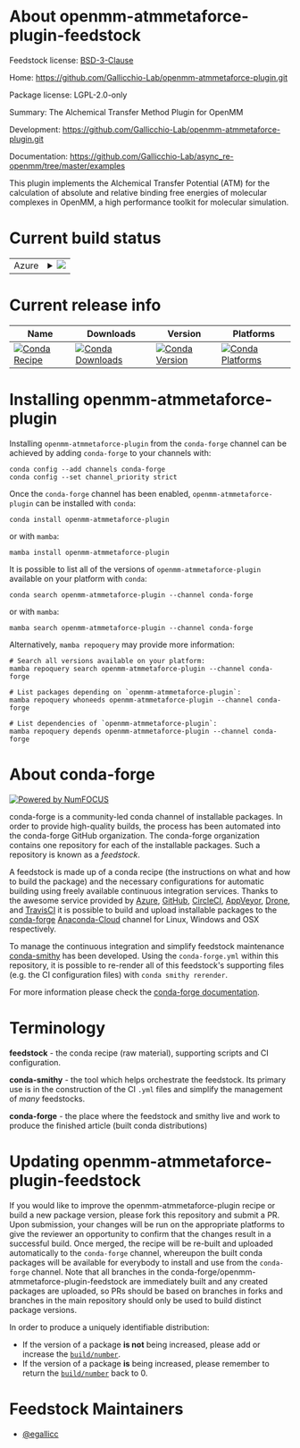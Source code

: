 About openmm-atmmetaforce-plugin-feedstock
==========================================

Feedstock license: [BSD-3-Clause](https://github.com/conda-forge/openmm-atmmetaforce-plugin-feedstock/blob/main/LICENSE.txt)

Home: https://github.com/Gallicchio-Lab/openmm-atmmetaforce-plugin.git

Package license: LGPL-2.0-only

Summary: The Alchemical Transfer Method Plugin for OpenMM

Development: https://github.com/Gallicchio-Lab/openmm-atmmetaforce-plugin.git

Documentation: https://github.com/Gallicchio-Lab/async_re-openmm/tree/master/examples

This plugin implements the Alchemical Transfer Potential (ATM) for the calculation
of absolute and relative binding free energies of molecular complexes
in OpenMM, a high performance toolkit for molecular simulation.


Current build status
====================


<table>
    
  <tr>
    <td>Azure</td>
    <td>
      <details>
        <summary>
          <a href="https://dev.azure.com/conda-forge/feedstock-builds/_build/latest?definitionId=16448&branchName=main">
            <img src="https://dev.azure.com/conda-forge/feedstock-builds/_apis/build/status/openmm-atmmetaforce-plugin-feedstock?branchName=main">
          </a>
        </summary>
        <table>
          <thead><tr><th>Variant</th><th>Status</th></tr></thead>
          <tbody><tr>
              <td>linux_64_c_compiler_version10cuda_compiler_version11.1cxx_compiler_version10python3.10.____cpython</td>
              <td>
                <a href="https://dev.azure.com/conda-forge/feedstock-builds/_build/latest?definitionId=16448&branchName=main">
                  <img src="https://dev.azure.com/conda-forge/feedstock-builds/_apis/build/status/openmm-atmmetaforce-plugin-feedstock?branchName=main&jobName=linux&configuration=linux%20linux_64_c_compiler_version10cuda_compiler_version11.1cxx_compiler_version10python3.10.____cpython" alt="variant">
                </a>
              </td>
            </tr><tr>
              <td>linux_64_c_compiler_version10cuda_compiler_version11.1cxx_compiler_version10python3.11.____cpython</td>
              <td>
                <a href="https://dev.azure.com/conda-forge/feedstock-builds/_build/latest?definitionId=16448&branchName=main">
                  <img src="https://dev.azure.com/conda-forge/feedstock-builds/_apis/build/status/openmm-atmmetaforce-plugin-feedstock?branchName=main&jobName=linux&configuration=linux%20linux_64_c_compiler_version10cuda_compiler_version11.1cxx_compiler_version10python3.11.____cpython" alt="variant">
                </a>
              </td>
            </tr><tr>
              <td>linux_64_c_compiler_version10cuda_compiler_version11.1cxx_compiler_version10python3.8.____cpython</td>
              <td>
                <a href="https://dev.azure.com/conda-forge/feedstock-builds/_build/latest?definitionId=16448&branchName=main">
                  <img src="https://dev.azure.com/conda-forge/feedstock-builds/_apis/build/status/openmm-atmmetaforce-plugin-feedstock?branchName=main&jobName=linux&configuration=linux%20linux_64_c_compiler_version10cuda_compiler_version11.1cxx_compiler_version10python3.8.____cpython" alt="variant">
                </a>
              </td>
            </tr><tr>
              <td>linux_64_c_compiler_version10cuda_compiler_version11.1cxx_compiler_version10python3.9.____cpython</td>
              <td>
                <a href="https://dev.azure.com/conda-forge/feedstock-builds/_build/latest?definitionId=16448&branchName=main">
                  <img src="https://dev.azure.com/conda-forge/feedstock-builds/_apis/build/status/openmm-atmmetaforce-plugin-feedstock?branchName=main&jobName=linux&configuration=linux%20linux_64_c_compiler_version10cuda_compiler_version11.1cxx_compiler_version10python3.9.____cpython" alt="variant">
                </a>
              </td>
            </tr><tr>
              <td>linux_64_c_compiler_version10cuda_compiler_version11.2cxx_compiler_version10python3.10.____cpython</td>
              <td>
                <a href="https://dev.azure.com/conda-forge/feedstock-builds/_build/latest?definitionId=16448&branchName=main">
                  <img src="https://dev.azure.com/conda-forge/feedstock-builds/_apis/build/status/openmm-atmmetaforce-plugin-feedstock?branchName=main&jobName=linux&configuration=linux%20linux_64_c_compiler_version10cuda_compiler_version11.2cxx_compiler_version10python3.10.____cpython" alt="variant">
                </a>
              </td>
            </tr><tr>
              <td>linux_64_c_compiler_version10cuda_compiler_version11.2cxx_compiler_version10python3.11.____cpython</td>
              <td>
                <a href="https://dev.azure.com/conda-forge/feedstock-builds/_build/latest?definitionId=16448&branchName=main">
                  <img src="https://dev.azure.com/conda-forge/feedstock-builds/_apis/build/status/openmm-atmmetaforce-plugin-feedstock?branchName=main&jobName=linux&configuration=linux%20linux_64_c_compiler_version10cuda_compiler_version11.2cxx_compiler_version10python3.11.____cpython" alt="variant">
                </a>
              </td>
            </tr><tr>
              <td>linux_64_c_compiler_version10cuda_compiler_version11.2cxx_compiler_version10python3.8.____cpython</td>
              <td>
                <a href="https://dev.azure.com/conda-forge/feedstock-builds/_build/latest?definitionId=16448&branchName=main">
                  <img src="https://dev.azure.com/conda-forge/feedstock-builds/_apis/build/status/openmm-atmmetaforce-plugin-feedstock?branchName=main&jobName=linux&configuration=linux%20linux_64_c_compiler_version10cuda_compiler_version11.2cxx_compiler_version10python3.8.____cpython" alt="variant">
                </a>
              </td>
            </tr><tr>
              <td>linux_64_c_compiler_version10cuda_compiler_version11.2cxx_compiler_version10python3.9.____cpython</td>
              <td>
                <a href="https://dev.azure.com/conda-forge/feedstock-builds/_build/latest?definitionId=16448&branchName=main">
                  <img src="https://dev.azure.com/conda-forge/feedstock-builds/_apis/build/status/openmm-atmmetaforce-plugin-feedstock?branchName=main&jobName=linux&configuration=linux%20linux_64_c_compiler_version10cuda_compiler_version11.2cxx_compiler_version10python3.9.____cpython" alt="variant">
                </a>
              </td>
            </tr><tr>
              <td>linux_64_c_compiler_version7cuda_compiler_version10.2cxx_compiler_version7python3.10.____cpython</td>
              <td>
                <a href="https://dev.azure.com/conda-forge/feedstock-builds/_build/latest?definitionId=16448&branchName=main">
                  <img src="https://dev.azure.com/conda-forge/feedstock-builds/_apis/build/status/openmm-atmmetaforce-plugin-feedstock?branchName=main&jobName=linux&configuration=linux%20linux_64_c_compiler_version7cuda_compiler_version10.2cxx_compiler_version7python3.10.____cpython" alt="variant">
                </a>
              </td>
            </tr><tr>
              <td>linux_64_c_compiler_version7cuda_compiler_version10.2cxx_compiler_version7python3.11.____cpython</td>
              <td>
                <a href="https://dev.azure.com/conda-forge/feedstock-builds/_build/latest?definitionId=16448&branchName=main">
                  <img src="https://dev.azure.com/conda-forge/feedstock-builds/_apis/build/status/openmm-atmmetaforce-plugin-feedstock?branchName=main&jobName=linux&configuration=linux%20linux_64_c_compiler_version7cuda_compiler_version10.2cxx_compiler_version7python3.11.____cpython" alt="variant">
                </a>
              </td>
            </tr><tr>
              <td>linux_64_c_compiler_version7cuda_compiler_version10.2cxx_compiler_version7python3.8.____cpython</td>
              <td>
                <a href="https://dev.azure.com/conda-forge/feedstock-builds/_build/latest?definitionId=16448&branchName=main">
                  <img src="https://dev.azure.com/conda-forge/feedstock-builds/_apis/build/status/openmm-atmmetaforce-plugin-feedstock?branchName=main&jobName=linux&configuration=linux%20linux_64_c_compiler_version7cuda_compiler_version10.2cxx_compiler_version7python3.8.____cpython" alt="variant">
                </a>
              </td>
            </tr><tr>
              <td>linux_64_c_compiler_version7cuda_compiler_version10.2cxx_compiler_version7python3.9.____cpython</td>
              <td>
                <a href="https://dev.azure.com/conda-forge/feedstock-builds/_build/latest?definitionId=16448&branchName=main">
                  <img src="https://dev.azure.com/conda-forge/feedstock-builds/_apis/build/status/openmm-atmmetaforce-plugin-feedstock?branchName=main&jobName=linux&configuration=linux%20linux_64_c_compiler_version7cuda_compiler_version10.2cxx_compiler_version7python3.9.____cpython" alt="variant">
                </a>
              </td>
            </tr><tr>
              <td>linux_64_c_compiler_version9cuda_compiler_version11.0cxx_compiler_version9python3.10.____cpython</td>
              <td>
                <a href="https://dev.azure.com/conda-forge/feedstock-builds/_build/latest?definitionId=16448&branchName=main">
                  <img src="https://dev.azure.com/conda-forge/feedstock-builds/_apis/build/status/openmm-atmmetaforce-plugin-feedstock?branchName=main&jobName=linux&configuration=linux%20linux_64_c_compiler_version9cuda_compiler_version11.0cxx_compiler_version9python3.10.____cpython" alt="variant">
                </a>
              </td>
            </tr><tr>
              <td>linux_64_c_compiler_version9cuda_compiler_version11.0cxx_compiler_version9python3.11.____cpython</td>
              <td>
                <a href="https://dev.azure.com/conda-forge/feedstock-builds/_build/latest?definitionId=16448&branchName=main">
                  <img src="https://dev.azure.com/conda-forge/feedstock-builds/_apis/build/status/openmm-atmmetaforce-plugin-feedstock?branchName=main&jobName=linux&configuration=linux%20linux_64_c_compiler_version9cuda_compiler_version11.0cxx_compiler_version9python3.11.____cpython" alt="variant">
                </a>
              </td>
            </tr><tr>
              <td>linux_64_c_compiler_version9cuda_compiler_version11.0cxx_compiler_version9python3.8.____cpython</td>
              <td>
                <a href="https://dev.azure.com/conda-forge/feedstock-builds/_build/latest?definitionId=16448&branchName=main">
                  <img src="https://dev.azure.com/conda-forge/feedstock-builds/_apis/build/status/openmm-atmmetaforce-plugin-feedstock?branchName=main&jobName=linux&configuration=linux%20linux_64_c_compiler_version9cuda_compiler_version11.0cxx_compiler_version9python3.8.____cpython" alt="variant">
                </a>
              </td>
            </tr><tr>
              <td>linux_64_c_compiler_version9cuda_compiler_version11.0cxx_compiler_version9python3.9.____cpython</td>
              <td>
                <a href="https://dev.azure.com/conda-forge/feedstock-builds/_build/latest?definitionId=16448&branchName=main">
                  <img src="https://dev.azure.com/conda-forge/feedstock-builds/_apis/build/status/openmm-atmmetaforce-plugin-feedstock?branchName=main&jobName=linux&configuration=linux%20linux_64_c_compiler_version9cuda_compiler_version11.0cxx_compiler_version9python3.9.____cpython" alt="variant">
                </a>
              </td>
            </tr><tr>
              <td>osx_64_python3.10.____cpython</td>
              <td>
                <a href="https://dev.azure.com/conda-forge/feedstock-builds/_build/latest?definitionId=16448&branchName=main">
                  <img src="https://dev.azure.com/conda-forge/feedstock-builds/_apis/build/status/openmm-atmmetaforce-plugin-feedstock?branchName=main&jobName=osx&configuration=osx%20osx_64_python3.10.____cpython" alt="variant">
                </a>
              </td>
            </tr><tr>
              <td>osx_64_python3.11.____cpython</td>
              <td>
                <a href="https://dev.azure.com/conda-forge/feedstock-builds/_build/latest?definitionId=16448&branchName=main">
                  <img src="https://dev.azure.com/conda-forge/feedstock-builds/_apis/build/status/openmm-atmmetaforce-plugin-feedstock?branchName=main&jobName=osx&configuration=osx%20osx_64_python3.11.____cpython" alt="variant">
                </a>
              </td>
            </tr><tr>
              <td>osx_64_python3.8.____cpython</td>
              <td>
                <a href="https://dev.azure.com/conda-forge/feedstock-builds/_build/latest?definitionId=16448&branchName=main">
                  <img src="https://dev.azure.com/conda-forge/feedstock-builds/_apis/build/status/openmm-atmmetaforce-plugin-feedstock?branchName=main&jobName=osx&configuration=osx%20osx_64_python3.8.____cpython" alt="variant">
                </a>
              </td>
            </tr><tr>
              <td>osx_64_python3.9.____cpython</td>
              <td>
                <a href="https://dev.azure.com/conda-forge/feedstock-builds/_build/latest?definitionId=16448&branchName=main">
                  <img src="https://dev.azure.com/conda-forge/feedstock-builds/_apis/build/status/openmm-atmmetaforce-plugin-feedstock?branchName=main&jobName=osx&configuration=osx%20osx_64_python3.9.____cpython" alt="variant">
                </a>
              </td>
            </tr><tr>
              <td>win_64_cuda_compiler_version10.2python3.9.____cpython</td>
              <td>
                <a href="https://dev.azure.com/conda-forge/feedstock-builds/_build/latest?definitionId=16448&branchName=main">
                  <img src="https://dev.azure.com/conda-forge/feedstock-builds/_apis/build/status/openmm-atmmetaforce-plugin-feedstock?branchName=main&jobName=win&configuration=win%20win_64_cuda_compiler_version10.2python3.9.____cpython" alt="variant">
                </a>
              </td>
            </tr><tr>
              <td>win_64_cuda_compiler_version11.0python3.9.____cpython</td>
              <td>
                <a href="https://dev.azure.com/conda-forge/feedstock-builds/_build/latest?definitionId=16448&branchName=main">
                  <img src="https://dev.azure.com/conda-forge/feedstock-builds/_apis/build/status/openmm-atmmetaforce-plugin-feedstock?branchName=main&jobName=win&configuration=win%20win_64_cuda_compiler_version11.0python3.9.____cpython" alt="variant">
                </a>
              </td>
            </tr><tr>
              <td>win_64_cuda_compiler_version11.1python3.9.____cpython</td>
              <td>
                <a href="https://dev.azure.com/conda-forge/feedstock-builds/_build/latest?definitionId=16448&branchName=main">
                  <img src="https://dev.azure.com/conda-forge/feedstock-builds/_apis/build/status/openmm-atmmetaforce-plugin-feedstock?branchName=main&jobName=win&configuration=win%20win_64_cuda_compiler_version11.1python3.9.____cpython" alt="variant">
                </a>
              </td>
            </tr><tr>
              <td>win_64_cuda_compiler_version11.2python3.9.____cpython</td>
              <td>
                <a href="https://dev.azure.com/conda-forge/feedstock-builds/_build/latest?definitionId=16448&branchName=main">
                  <img src="https://dev.azure.com/conda-forge/feedstock-builds/_apis/build/status/openmm-atmmetaforce-plugin-feedstock?branchName=main&jobName=win&configuration=win%20win_64_cuda_compiler_version11.2python3.9.____cpython" alt="variant">
                </a>
              </td>
            </tr>
          </tbody>
        </table>
      </details>
    </td>
  </tr>
</table>

Current release info
====================

| Name | Downloads | Version | Platforms |
| --- | --- | --- | --- |
| [![Conda Recipe](https://img.shields.io/badge/recipe-openmm--atmmetaforce--plugin-green.svg)](https://anaconda.org/conda-forge/openmm-atmmetaforce-plugin) | [![Conda Downloads](https://img.shields.io/conda/dn/conda-forge/openmm-atmmetaforce-plugin.svg)](https://anaconda.org/conda-forge/openmm-atmmetaforce-plugin) | [![Conda Version](https://img.shields.io/conda/vn/conda-forge/openmm-atmmetaforce-plugin.svg)](https://anaconda.org/conda-forge/openmm-atmmetaforce-plugin) | [![Conda Platforms](https://img.shields.io/conda/pn/conda-forge/openmm-atmmetaforce-plugin.svg)](https://anaconda.org/conda-forge/openmm-atmmetaforce-plugin) |

Installing openmm-atmmetaforce-plugin
=====================================

Installing `openmm-atmmetaforce-plugin` from the `conda-forge` channel can be achieved by adding `conda-forge` to your channels with:

```
conda config --add channels conda-forge
conda config --set channel_priority strict
```

Once the `conda-forge` channel has been enabled, `openmm-atmmetaforce-plugin` can be installed with `conda`:

```
conda install openmm-atmmetaforce-plugin
```

or with `mamba`:

```
mamba install openmm-atmmetaforce-plugin
```

It is possible to list all of the versions of `openmm-atmmetaforce-plugin` available on your platform with `conda`:

```
conda search openmm-atmmetaforce-plugin --channel conda-forge
```

or with `mamba`:

```
mamba search openmm-atmmetaforce-plugin --channel conda-forge
```

Alternatively, `mamba repoquery` may provide more information:

```
# Search all versions available on your platform:
mamba repoquery search openmm-atmmetaforce-plugin --channel conda-forge

# List packages depending on `openmm-atmmetaforce-plugin`:
mamba repoquery whoneeds openmm-atmmetaforce-plugin --channel conda-forge

# List dependencies of `openmm-atmmetaforce-plugin`:
mamba repoquery depends openmm-atmmetaforce-plugin --channel conda-forge
```


About conda-forge
=================

[![Powered by
NumFOCUS](https://img.shields.io/badge/powered%20by-NumFOCUS-orange.svg?style=flat&colorA=E1523D&colorB=007D8A)](https://numfocus.org)

conda-forge is a community-led conda channel of installable packages.
In order to provide high-quality builds, the process has been automated into the
conda-forge GitHub organization. The conda-forge organization contains one repository
for each of the installable packages. Such a repository is known as a *feedstock*.

A feedstock is made up of a conda recipe (the instructions on what and how to build
the package) and the necessary configurations for automatic building using freely
available continuous integration services. Thanks to the awesome service provided by
[Azure](https://azure.microsoft.com/en-us/services/devops/), [GitHub](https://github.com/),
[CircleCI](https://circleci.com/), [AppVeyor](https://www.appveyor.com/),
[Drone](https://cloud.drone.io/welcome), and [TravisCI](https://travis-ci.com/)
it is possible to build and upload installable packages to the
[conda-forge](https://anaconda.org/conda-forge) [Anaconda-Cloud](https://anaconda.org/)
channel for Linux, Windows and OSX respectively.

To manage the continuous integration and simplify feedstock maintenance
[conda-smithy](https://github.com/conda-forge/conda-smithy) has been developed.
Using the ``conda-forge.yml`` within this repository, it is possible to re-render all of
this feedstock's supporting files (e.g. the CI configuration files) with ``conda smithy rerender``.

For more information please check the [conda-forge documentation](https://conda-forge.org/docs/).

Terminology
===========

**feedstock** - the conda recipe (raw material), supporting scripts and CI configuration.

**conda-smithy** - the tool which helps orchestrate the feedstock.
                   Its primary use is in the construction of the CI ``.yml`` files
                   and simplify the management of *many* feedstocks.

**conda-forge** - the place where the feedstock and smithy live and work to
                  produce the finished article (built conda distributions)


Updating openmm-atmmetaforce-plugin-feedstock
=============================================

If you would like to improve the openmm-atmmetaforce-plugin recipe or build a new
package version, please fork this repository and submit a PR. Upon submission,
your changes will be run on the appropriate platforms to give the reviewer an
opportunity to confirm that the changes result in a successful build. Once
merged, the recipe will be re-built and uploaded automatically to the
`conda-forge` channel, whereupon the built conda packages will be available for
everybody to install and use from the `conda-forge` channel.
Note that all branches in the conda-forge/openmm-atmmetaforce-plugin-feedstock are
immediately built and any created packages are uploaded, so PRs should be based
on branches in forks and branches in the main repository should only be used to
build distinct package versions.

In order to produce a uniquely identifiable distribution:
 * If the version of a package **is not** being increased, please add or increase
   the [``build/number``](https://docs.conda.io/projects/conda-build/en/latest/resources/define-metadata.html#build-number-and-string).
 * If the version of a package **is** being increased, please remember to return
   the [``build/number``](https://docs.conda.io/projects/conda-build/en/latest/resources/define-metadata.html#build-number-and-string)
   back to 0.

Feedstock Maintainers
=====================

* [@egallicc](https://github.com/egallicc/)

